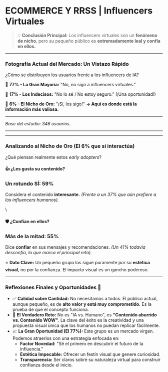 # ECOMMERCE Y RRSS | Influencers Virtuales

> 💡 **Conclusión Principal:** Los influencers virtuales son un **fenómeno de nicho**, pero su pequeño público es **extremadamente leal y confía en ellos.**

***

### Fotografía Actual del Mercado: Un Vistazo Rápido

¿Cómo se distribuyen los usuarios frente a los influencers de IA?

🚫 **77% - La Gran Mayoría:** "No, no sigo a influencers virtuales."

🤔 **17% - Los Indecisos:** "No lo sé / No estoy seguro." (¡Una oportunidad!)

🎯 **6% - El Nicho de Oro:** "¡Sí, los sigo!" **→ Aquí es donde está la información más valiosa.**

***

_Base del estudio: 346 usuarios._

***

***

### Analizando al Nicho de Oro (El 6% que sí interactúa)

¿Qué piensan realmente estos _early adopters_?

#### 👍 **¿Les gusta su contenido?**

### **Un rotundo SÍ: 59%**

Considera el contenido **interesante.** _(Frente a un 37% que aún prefiere a los influencers humanos)._

\


#### 🛡️ **¿Confían en ellos?**

### **Más de la mitad: 55%**

Dice **confiar** en sus mensajes y recomendaciones. _(Un 41% todavía desconfía, lo que marca el principal reto)._

⭐ **Dato Clave:** Un pequeño grupo los sigue puramente por su **estética visual**, no por la confianza. El impacto visual es un gancho poderoso.

***

### Reflexiones Finales y Oportunidades 🚀

* ✅ **Calidad sobre Cantidad:** No necesitamos a todos. El público actual, aunque pequeño, es de **alto valor y está muy comprometido.** Es la prueba de que el concepto funciona.
* 🎯 **El Verdadero Reto:** No es "IA vs. Humano", es **"Contenido aburrido vs. Contenido WOW"**. La clave del éxito es la creatividad y una propuesta visual única que los humanos no puedan replicar fácilmente.
* 📈 **La Gran Oportunidad (El 77%):** Este grupo es un mercado virgen. Podemos atraerlos con una estrategia enfocada en:
  * **Factor Novedad:** "Sé el primero en descubrir el futuro de la influencia."
  * **Estética Impecable:** Ofrecer un festín visual que genere curiosidad.
  * **Transparencia:** Ser claros sobre su naturaleza virtual para construir confianza desde el inicio.
